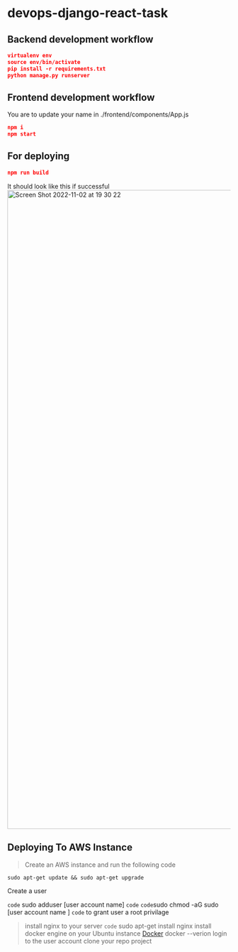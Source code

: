 # devops-django-react-task

## Backend development workflow

```json
virtualenv env
source env/bin/activate
pip install -r requirements.txt
python manage.py runserver
```

## Frontend development workflow

You are to update your name in ./frontend/components/App.js

```json
npm i
npm start
```

## For deploying

```json
npm run build
```

It should look like this if successful
<img width="1440" alt="Screen Shot 2022-11-02 at 19 30 22" src="https://user-images.githubusercontent.com/66765302/199572589-43bd05b7-95a6-455c-bc25-3cd437c95339.png">

## Deploying To AWS Instance 
> Create an AWS instance and run the following code 
```
sudo apt-get update && sudo apt-get upgrade
```
Create a user

`code` sudo adduser [user account name] `code`
`code`sudo chmod -aG sudo [user account name ]  `code` to grant user a root privilage

> install nginx to your server 
`code` sudo apt-get install nginx
> install docker engine on your Ubuntu instance 
[Docker](https://docs.docker.com/engine/install/ubuntu/)
docker --verion
> login to the user account 
> clone your repo project 



